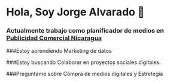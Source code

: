 # Hola, Soy Jorge Alvarado 👋

### Actualmente trabajo como planificador de medios en [Publicidad Comercial Nicaragua](http://www.pcomercial.com.ni/ "publicidad comercial")

###Estoy aprendiendo Marketing de datos

###Estoy buscando Colaborar en proyectos sociales digitales.

###Preguntame sobre Compra de medios digitales y Estretegia


<!--
**jorgeliut/jorgeliut** is a ✨ _special_ ✨ repository because its `README.md` (this file) appears on your GitHub profile.
